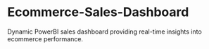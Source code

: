 # Ecommerce-Sales-Dashboard
Dynamic PowerBI sales dashboard providing real-time insights into ecommerce performance.
